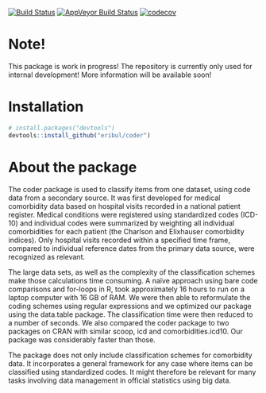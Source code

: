 
[![Build
Status](https://travis-ci.org/eribul/coder.svg?branch=master)](https://travis-ci.org/eribul/coder)
[![AppVeyor Build
Status](https://ci.appveyor.com/api/projects/status/github/eribul/coder?branch=master&svg=true)](https://ci.appveyor.com/project/eribul/coder)
[![codecov](https://codecov.io/gh/eribul/coder/branch/master/graph/badge.svg)](https://codecov.io/gh/eribul/coder)

<!-- README.md is generated from README.Rmd. Please edit that file -->

# Note\!

This package is work in progress\! The repository is currently only used
for internal development\! More information will be available soon\!

# Installation

``` r
# install.packages("devtools")
devtools::install_github("eribul/coder")
```

# About the package

The coder package is used to classify items from one dataset, using code
data from a secondary source. It was first developed for medical
comorbidity data based on hospital visits recorded in a national patient
register. Medical conditions were registered using standardized codes
(ICD-10) and individual codes were summarized by weighting all
individual comorbidities for each patient (the Charlson and Elixhauser
comorbidity indices). Only hospital visits recorded within a specified
time frame, compared to individual reference dates from the primary data
source, were recognized as relevant.

The large data sets, as well as the complexity of the classification
schemes make those calculations time consuming. A naïve approach using
bare code comparisons and for-loops in R, took approximately 16 hours to
run on a laptop computer with 16 GB of RAM. We were then able to
reformulate the coding schemes using regular expressions and we
optimized our package using the data.table package. The classification
time were then reduced to a number of seconds. We also compared the
coder package to two packages on CRAN with similar scoop, icd and
comorbidities.icd10. Our package was considerably faster than those.

The package does not only include classification schemes for comorbidity
data. It incorporates a general framework for any case where items can
be classified using standardized codes. It might therefore be relevant
for many tasks involving data management in official statistics using
big data.
